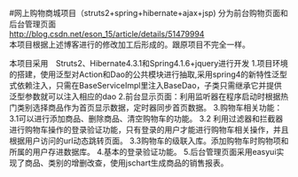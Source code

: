 #网上购物商城项目（struts2+spring+hibernate+ajax+jsp)
分为前台购物页面和后台管理页面<br/>
http://blog.csdn.net/eson_15/article/details/51479994<br/>
本项目根据上述博客进行的修改加工后形成的。跟原项目不完全一样。<br/>

  本项目采用　Struts2、Hibernate4.3.1和Spring4.1.6+jquery进行开发
1.项目环境的搭建，使用泛型对Action和Dao的公共模块进行抽取,采用spring4的新特性泛型式依赖注入，只需在BaseServiceImpl<T>里注入BaseDao<T>，子类只需继承它并提供泛型参数就可以注入相应的dao
2.前台显示页面：利用监听器在程序启动时根据热门类别选择商品作为首页显示数据，定时器同步首页数据。
3.购物车相关功能：
 3.1可以进行添加商品、删除商品、清空购物车的功能。
 3.2 利用过滤器和拦截器进行购物车操作的登录验证功能，只有登录的用户才能进行购物车相关操作，并且根据用户访问的url动态跳转页面。
 3.3购物车的级联入库。添加购物车时购物项和所属的用户存进数据库。
4.基本的登录验证功能。
5.后台管理页面采用easyui实现了商品、类别的增删改查，使用jschart生成商品的销售报表。
